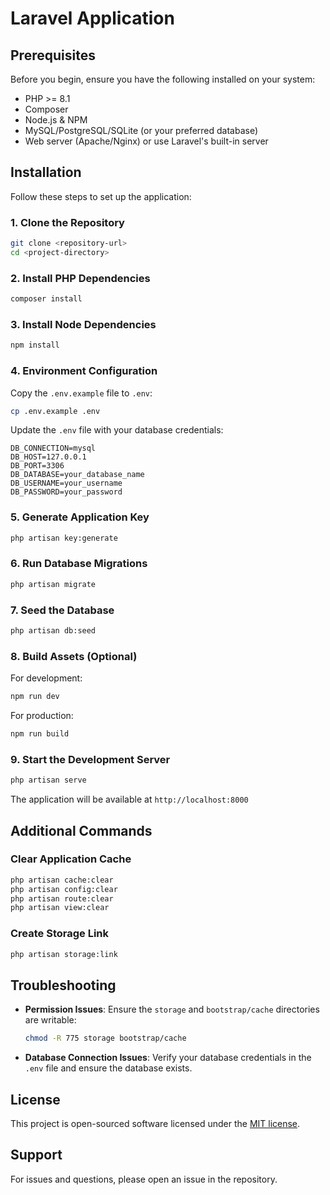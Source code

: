 # Laravel Application

## Prerequisites

Before you begin, ensure you have the following installed on your system:

- PHP >= 8.1
- Composer
- Node.js & NPM
- MySQL/PostgreSQL/SQLite (or your preferred database)
- Web server (Apache/Nginx) or use Laravel's built-in server

## Installation

Follow these steps to set up the application:

### 1. Clone the Repository

```bash
git clone <repository-url>
cd <project-directory>
```

### 2. Install PHP Dependencies

```bash
composer install
```

### 3. Install Node Dependencies

```bash
npm install
```

### 4. Environment Configuration

Copy the `.env.example` file to `.env`:

```bash
cp .env.example .env
```

Update the `.env` file with your database credentials:

```env
DB_CONNECTION=mysql
DB_HOST=127.0.0.1
DB_PORT=3306
DB_DATABASE=your_database_name
DB_USERNAME=your_username
DB_PASSWORD=your_password
```

### 5. Generate Application Key

```bash
php artisan key:generate
```

### 6. Run Database Migrations

```bash
php artisan migrate
```

### 7. Seed the Database

```bash
php artisan db:seed
```

### 8. Build Assets (Optional)

For development:
```bash
npm run dev
```

For production:
```bash
npm run build
```

### 9. Start the Development Server

```bash
php artisan serve
```

The application will be available at `http://localhost:8000`

## Additional Commands

### Clear Application Cache

```bash
php artisan cache:clear
php artisan config:clear
php artisan route:clear
php artisan view:clear
```

### Create Storage Link

```bash
php artisan storage:link
```

## Troubleshooting

- **Permission Issues**: Ensure the `storage` and `bootstrap/cache` directories are writable:
  ```bash
  chmod -R 775 storage bootstrap/cache
  ```

- **Database Connection Issues**: Verify your database credentials in the `.env` file and ensure the database exists.

## License

This project is open-sourced software licensed under the [MIT license](https://opensource.org/licenses/MIT).

## Support

For issues and questions, please open an issue in the repository.